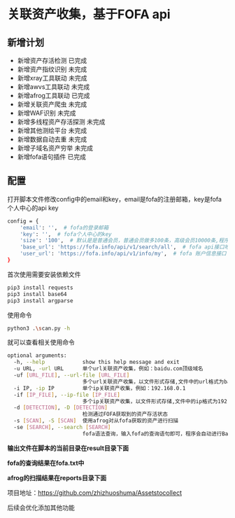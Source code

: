 # 关联资产收集，基于FOFA api

## 新增计划

- 新增资产存活检测 已完成
- 新增资产指纹识别 未完成
- 新增xray工具联动 未完成
- 新增awvs工具联动 未完成
- 新增afrog工具联动 已完成
- 新增关联资产爬虫 未完成
- 新增WAF识别 未完成
- 新增多线程资产存活探测 未完成
- 新增其他测绘平台 未完成
- 新增数据自动去重 未完成
- 新增子域名资产穷举 未完成
- 新增fofa语句插件 已完成

## 配置

打开脚本文件修改config中的email和key，email是fofa的注册邮箱，key是fofa个人中心的api key

```bash
config = {
    'email': '',  # fofa的登录邮箱
    'key': '',  # fofa个人中心的key
    'size': '100',  # 默认是是普通会员，普通会员做多100条，高级会员10000条,程序会根据会员等级自动调整
    'base_url': 'https://fofa.info/api/v1/search/all',  # fofa api接口地址
    'user_url': 'https://fofa.info/api/v1/info/my',  # fofa 账户信息接口
}
```

首次使用需要安装依赖文件

```bash
pip3 install requests
pip3 install base64
pip3 install argparse
```

使用命令

```bash
python3 .\scan.py -h
```

就可以查看相关使用命令

```bash
optional arguments:
  -h, --help            show this help message and exit
  -u URL, -url URL      单个url关联资产收集，例如：baidu.com顶级域名
  -uf [URL_FILE], --url-file [URL_FILE]
                        多个url关联资产收集，以文件形式存储,文件中的url格式为baidu.com顶级域名
  -i IP, -ip IP         单个ip关联资产收集，例如：192.168.0.1
  -if [IP_FILE], --ip-file [IP_FILE]
                        多个ip关联资产收集，以文件形式存储,文件中的ip格式为192.168.0.1
  -d [DETECTION], -D [DETECTION]
                        检测通过FOFA获取到的资产存活状态
  -s [SCAN], -S [SCAN]  使用afrog对从fofa获取的资产进行扫描
  -se [SEARCH], --search [SEARCH]
                        fofa语法查询，输入fofa的查询语句即可，程序会自动进行Base64加密
```

**输出文件在脚本的当前目录在result目录下面**

**fofa的查询结果在fofa.txt中**

**afrog的扫描结果在reports目录下面**

项目地址：https://github.com/zhizhuoshuma/Assetstocollect

后续会优化添加其他功能
